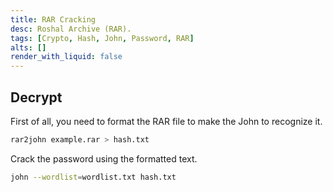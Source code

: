 ```yaml
---
title: RAR Cracking
desc: Roshal Archive (RAR).
tags: [Crypto, Hash, John, Password, RAR]
alts: []
render_with_liquid: false
---
```


## Decrypt

First of all, you need to format the RAR file to make the John to recognize it.

```sh
rar2john example.rar > hash.txt
```

Crack the password using the formatted text.

```sh
john --wordlist=wordlist.txt hash.txt
```